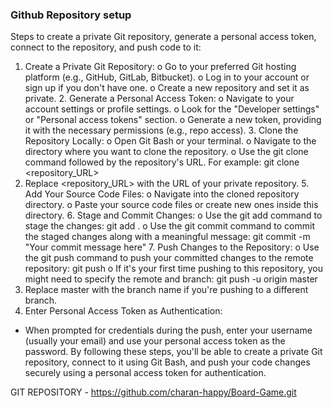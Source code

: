 ### Github Repository setup

Steps to create a private Git repository, generate a personal access token, connect to the repository, and push code to it:
1. Create a Private Git Repository:
o Go to your preferred Git hosting platform (e.g., GitHub, GitLab, Bitbucket). o Log in to your account or sign up if you don't have one. o Create a new repository and set it as private. 2. Generate a Personal Access Token:
o Navigate to your account settings or profile settings. o Look for the "Developer settings" or "Personal access tokens" section. o Generate a new token, providing it with the necessary permissions (e.g., repo
access). 3. Clone the Repository Locally:
o Open Git Bash or your terminal. o Navigate to the directory where you want to clone the repository. o Use the git clone command followed by the repository's URL. For example:
git clone <repository_URL>
4. Replace <repository_URL> with the URL of your private repository. 5. Add Your Source Code Files:
o Navigate into the cloned repository directory. o Paste your source code files or create new ones inside this directory. 6. Stage and Commit Changes:
o Use the git add command to stage the changes:
git add . o Use the git commit command to commit the staged changes along with a
meaningful message:
git commit -m "Your commit message here" 7. Push Changes to the Repository:
o Use the git push command to push your committed changes to the remote
repository:
git push
o If it's your first time pushing to this repository, you might need to specify the
remote and branch:
git push -u origin master
8. Replace master with the branch name if you're pushing to a different branch.
9. Enter Personal Access Token as Authentication:

- When prompted for credentials during the push, enter your username (usually
your email) and use your personal access token as the password. By following these steps, you'll be able to create a private Git repository, connect
to it
using Git Bash, and push your code changes securely using a personal access
token
for authentication.

 GIT REPOSITORY - https://github.com/charan-happy/Board-Game.git

 